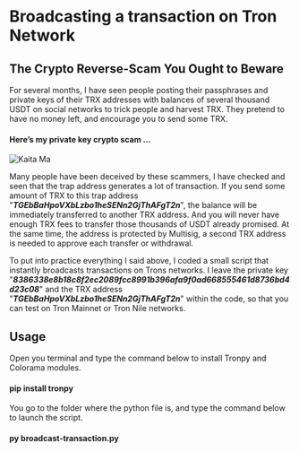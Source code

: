 # Broadcasting a transaction on Tron Network
## The Crypto Reverse-Scam You Ought to Beware

For several months, I have seen people posting their passphrases and private keys of their TRX addresses with balances of several thousand USDT on social networks to trick people and harvest TRX. They pretend to have no money left, and encourage you to send some TRX.

#### Here’s my private key crypto scam ...
![Kaita Ma](https://user-images.githubusercontent.com/89576432/186005976-2b784944-b04d-46e9-bc4b-2a0dc355f991.png)

Many people have been deceived by these scammers, I have checked and seen that the trap address generates a lot of transaction. 
If you send some amount of TRX to this trap address "***TGEbBaHpoVXbLzbo1heSENn2GjThAFgT2n***", the balance will be immediately transferred to another TRX address. And you will never have enough TRX fees to transfer those thousands of USDT already promised. At the same time, the address is protected by Multisig, a second TRX address is needed to approve each transfer or withdrawal.

To put into practice everything I said above, I coded a small script that instantly broadcasts transactions on Trons networks. 
I leave the private key "***8386338e8b18c8f2ec2089fcc8991b396afa9f0ad668555461d8736bd4d23c08***" and the TRX address "***TGEbBaHpoVXbLzbo1heSENn2GjThAFgT2n***" within the code, so that you can test on Tron Mainnet or Tron Nile networks.

## Usage
Open you terminal and type the command below to install Tronpy and Colorama modules.

#### pip install tronpy

You go to the folder where the python file is, and type the command below to launch the script.

#### py broadcast-transaction.py
